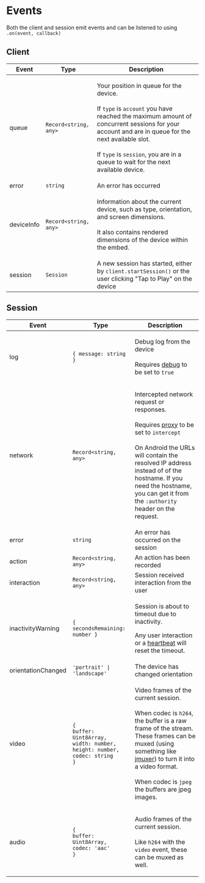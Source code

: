 # Events

Both the client and session emit events and can be listened to using `.on(event, callback)`

## Client

| Event      | Type                  | Description                                                                                                                                                                                                                                                                                                                                |
| ---------- | --------------------- | ------------------------------------------------------------------------------------------------------------------------------------------------------------------------------------------------------------------------------------------------------------------------------------------------------------------------------------------ |
| queue      | `Record<string, any>` | <p>Your position in queue for the device.<br><br>If <code>type</code> is <code>account</code> you have reached the maximum amount of concurrent sessions for your account and are in queue for the next available slot.<br><br>If <code>type</code> is <code>session</code>, you are in a queue to wait for the next available device.</p> |
| error      | `string`              | An error has occurred                                                                                                                                                                                                                                                                                                                      |
| deviceInfo | `Record<string, any>` | <p>Information about the current device, such as type, orientation, and screen dimensions. <br><br>It also contains rendered dimensions of the device within the embed.</p>                                                                                                                                                                |
| session    | `Session`             | A new session has started, either by `client.startSession()` or the user clicking "Tap to Play" on the device                                                                                                                                                                                                                              |

## Session

| Event              | Type                                                                                                                      | Description                                                                                                                                                                                                                                                                                                                                     |
| ------------------ | ------------------------------------------------------------------------------------------------------------------------- | ----------------------------------------------------------------------------------------------------------------------------------------------------------------------------------------------------------------------------------------------------------------------------------------------------------------------------------------------- |
| log                | `{ message: string }`                                                                                                     | <p>Debug log from the device<br><br>Requires <a href="../configuration.md#debug">debug</a> to be set to <code>true</code></p>                                                                                                                                                                                                                   |
| network            | `Record<string, any>`                                                                                                     | <p>Intercepted network request or responses.<br><br>Requires <a href="../configuration.md#proxy">proxy</a> to be set to <code>intercept</code><br><br>On Android the URLs will contain the resolved IP address instead of of the hostname. If you need the hostname, you can get it from the <code>:authority</code> header on the request.</p> |
| error              | `string`                                                                                                                  | An error has occurred on the session                                                                                                                                                                                                                                                                                                            |
| action             | `Record<string, any>`                                                                                                     | An action has been recorded                                                                                                                                                                                                                                                                                                                     |
| interaction        | `Record<string, any>`                                                                                                     | Session received interaction from the user                                                                                                                                                                                                                                                                                                      |
| inactivityWarning  | `{ secondsRemaining: number }`                                                                                            | <p>Session is about to timeout due to inactivity.</p><p>Any user interaction or a <a href="events.md#heartbeat">heartbeat</a> will reset the timeout.</p>                                                                                                                                                                                       |
| orientationChanged | `'portrait' \| 'landscape'`                                                                                               | The device has changed orientation                                                                                                                                                                                                                                                                                                              |
| video              | <p><code>{</code> <br><code>buffer: Uint8Array, width: number, height: number, codec: string</code><br><code>}</code></p> | <p>Video frames of the current session.<br><br>When codec is <code>h264</code>, the buffer is a raw frame of the stream. These frames can be muxed (using something like <a href="https://github.com/samirkumardas/jmuxer">jmuxer</a>) to turn it into a video format.<br><br>When codec is <code>jpeg</code> the buffers are jpeg images.</p>  |
| audio              | <p><code>{</code> <br><code>buffer: Uint8Array, codec: 'aac'</code> <br><code>}</code></p>                                | <p>Audio frames of the current session.<br><br>Like <code>h264</code> with the <code>video</code> event, these can be muxed as well.</p>                                                                                                                                                                                                        |

